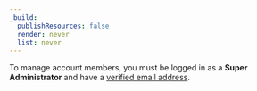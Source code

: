 ```yaml
---
_build:
  publishResources: false
  render: never
  list: never
---
```


To manage account members, you must be logged in as a **Super Administrator** and have a [verified email address](/fundamentals/account-and-billing/account-setup/verify-email-address/).